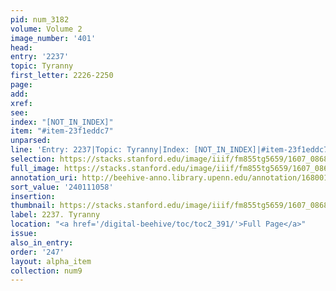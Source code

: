 ```yaml
---
pid: num_3182
volume: Volume 2
image_number: '401'
head:
entry: '2237'
topic: Tyranny
first_letter: 2226-2250
page:
add:
xref:
see:
index: "[NOT_IN_INDEX]"
item: "#item-23f1eddc7"
unparsed:
line: 'Entry: 2237|Topic: Tyranny|Index: [NOT_IN_INDEX]|#item-23f1eddc7'
selection: https://stacks.stanford.edu/image/iiif/fm855tg5659/1607_0868/334,1058,2853,613/full/0/default.jpg
full_image: https://stacks.stanford.edu/image/iiif/fm855tg5659/1607_0868/full/full/0/default.jpg
annotation_uri: http://beehive-anno.library.upenn.edu/annotation/1680019714358
sort_value: '240111058'
insertion:
thumbnail: https://stacks.stanford.edu/image/iiif/fm855tg5659/1607_0868/334,1058,600,180/250,/0/default.jpg
label: 2237. Tyranny
location: "<a href='/digital-beehive/toc/toc2_391/'>Full Page</a>"
issue:
also_in_entry:
order: '247'
layout: alpha_item
collection: num9
---
```

